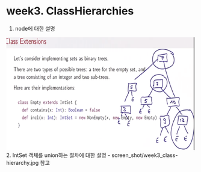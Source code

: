 

# week3. ClassHierarchies
1. node에 대한 설명
<img src="https://github.com/freepsw/FunctionalProgrammingScala/blob/master/screen_shot/week3-4_01.PNG" width="500" height="300">
2. IntSet 객체를 union하는 절차에 대한 설명
 - screen_shot/week3_class-hierarchy.jpg 참고
